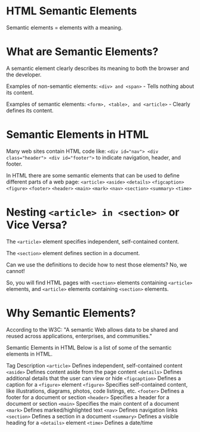 # HTML Semantic Elements

Semantic elements = elements with a meaning.

# What are Semantic Elements?

A semantic element clearly describes its meaning to both the browser and the developer.

Examples of non-semantic elements: `<div> and <span>` - Tells nothing about its content.

Examples of semantic elements: `<form>, <table>, and <article>` - Clearly defines its content.

# Semantic Elements in HTML

Many web sites contain HTML code like: `<div id="nav"> <div class="header"> <div id="footer">` to indicate navigation, header, and footer.

In HTML there are some semantic elements that can be used to define different parts of a web page:
`<article>`
`<aside>`
`<details>`
`<figcaption>`
`<figure>`
`<footer>`
`<header>`
`<main>`
`<mark>`
`<nav>`
`<section>`
`<summary>`
`<time>`

# Nesting `<article> in <section>` or Vice Versa?

The `<article>` element specifies independent, self-contained content.

The `<section>` element defines section in a document.

Can we use the definitions to decide how to nest those elements? No, we cannot!

So, you will find HTML pages with `<section>` elements containing `<article>` elements, and `<article>` elements containing `<section>` elements.

# Why Semantic Elements?

According to the W3C: "A semantic Web allows data to be shared and reused across applications, enterprises, and communities."

Semantic Elements in HTML
Below is a list of some of the semantic elements in HTML.

Tag Description
`<article>` Defines independent, self-contained content
`<aside>` Defines content aside from the page content
`<details>` Defines additional details that the user can view or hide
`<figcaption>` Defines a caption for a `<figure>` element
`<figure>` Specifies self-contained content, like illustrations, diagrams, photos, code listings, etc.
`<footer>` Defines a footer for a document or section
`<header>` Specifies a header for a document or section
`<main>` Specifies the main content of a document
`<mark>` Defines marked/highlighted text
`<nav>` Defines navigation links
`<section>` Defines a section in a document
`<summary>` Defines a visible heading for a `<details>` element
`<time>` Defines a date/time
